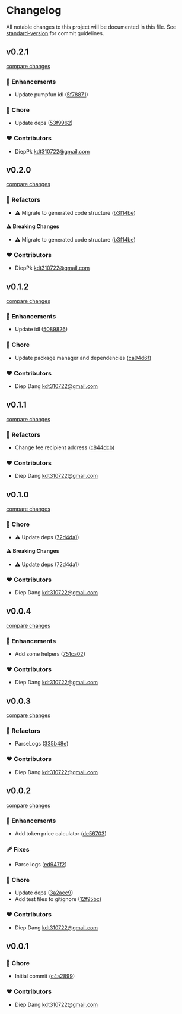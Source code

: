 # Changelog

All notable changes to this project will be documented in this file.
See [standard-version](https://github.com/conventional-changelog/standard-version) for commit guidelines.

## v0.2.1

[compare changes](https://github.com/kdt-sol/pumpfun-sdk/compare/v0.2.0...v0.2.1)

### 🚀 Enhancements

- Update pumpfun idl ([5f78871](https://github.com/kdt-sol/pumpfun-sdk/commit/5f78871))

### 🏡 Chore

- Update deps ([53f9962](https://github.com/kdt-sol/pumpfun-sdk/commit/53f9962))

### ❤️ Contributors

- DiepPk <kdt310722@gmail.com>

## v0.2.0

[compare changes](https://github.com/kdt-sol/pumpfun-sdk/compare/v0.1.2...v0.2.0)

### 💅 Refactors

- ⚠️  Migrate to generated code structure ([b3f14be](https://github.com/kdt-sol/pumpfun-sdk/commit/b3f14be))

#### ⚠️ Breaking Changes

- ⚠️  Migrate to generated code structure ([b3f14be](https://github.com/kdt-sol/pumpfun-sdk/commit/b3f14be))

### ❤️ Contributors

- DiepPk <kdt310722@gmail.com>

## v0.1.2

[compare changes](https://github.com/kdt-sol/pumpfun-sdk/compare/v0.1.1...v0.1.2)

### 🚀 Enhancements

- Update idl ([5089826](https://github.com/kdt-sol/pumpfun-sdk/commit/5089826))

### 🏡 Chore

- Update package manager and dependencies ([ca94d6f](https://github.com/kdt-sol/pumpfun-sdk/commit/ca94d6f))

### ❤️ Contributors

- Diep Dang <kdt310722@gmail.com>

## v0.1.1

[compare changes](https://github.com/kdt-sol/pumpfun-sdk/compare/v0.1.0...v0.1.1)

### 💅 Refactors

- Change fee recipient address ([c844dcb](https://github.com/kdt-sol/pumpfun-sdk/commit/c844dcb))

### ❤️ Contributors

- Diep Dang <kdt310722@gmail.com>

## v0.1.0

[compare changes](https://github.com/kdt-sol/pumpfun-sdk/compare/v0.0.4...v0.1.0)

### 🏡 Chore

- ⚠️  Update deps ([72d4da1](https://github.com/kdt-sol/pumpfun-sdk/commit/72d4da1))

#### ⚠️ Breaking Changes

- ⚠️  Update deps ([72d4da1](https://github.com/kdt-sol/pumpfun-sdk/commit/72d4da1))

### ❤️ Contributors

- Diep Dang <kdt310722@gmail.com>

## v0.0.4

[compare changes](https://github.com/kdt-sol/pumpfun-sdk/compare/v0.0.3...v0.0.4)

### 🚀 Enhancements

- Add some helpers ([751ca02](https://github.com/kdt-sol/pumpfun-sdk/commit/751ca02))

### ❤️ Contributors

- Diep Dang <kdt310722@gmail.com>

## v0.0.3

[compare changes](https://github.com/kdt-sol/pumpfun-sdk/compare/v0.0.2...v0.0.3)

### 💅 Refactors

- ParseLogs ([335b48e](https://github.com/kdt-sol/pumpfun-sdk/commit/335b48e))

### ❤️ Contributors

- Diep Dang <kdt310722@gmail.com>

## v0.0.2

[compare changes](https://github.com/kdt-sol/pumpfun-sdk/compare/v0.0.1...v0.0.2)

### 🚀 Enhancements

- Add token price calculator ([de56703](https://github.com/kdt-sol/pumpfun-sdk/commit/de56703))

### 🩹 Fixes

- Parse logs ([ed947f2](https://github.com/kdt-sol/pumpfun-sdk/commit/ed947f2))

### 🏡 Chore

- Update deps ([3a2aec9](https://github.com/kdt-sol/pumpfun-sdk/commit/3a2aec9))
- Add test files to gitignore ([12f95bc](https://github.com/kdt-sol/pumpfun-sdk/commit/12f95bc))

### ❤️ Contributors

- Diep Dang <kdt310722@gmail.com>

## v0.0.1


### 🏡 Chore

- Initial commit ([c4a2899](https://github.com/kdt-sol/pumpfun-sdk/commit/c4a2899))

### ❤️ Contributors

- Diep Dang <kdt310722@gmail.com>

